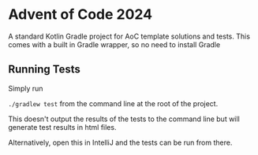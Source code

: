 # Advent of Code 2024

A standard Kotlin Gradle project for AoC template solutions and tests. This comes with a built in Gradle wrapper, so no need to install Gradle

## Running Tests

Simply run

`./gradlew test` from the command line at the root of the project.

This doesn't output the results of the tests to the command line but will generate test results in html files.

Alternatively, open this in IntelliJ and the tests can be run from there.